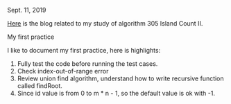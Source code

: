 Sept. 11, 2019<br>

[Here](http://juliachencoding.blogspot.com/2019/09/one-day-vacation-island-count-ii.html) is the blog related to my study of algorithm 305 Island Count II. <br>

My first practice <br>

I like to document my first practice, here is highlights:<br>

1. Fully test the code before running the test cases. 
2. Check index-out-of-range error
3. Review union find algorithm, understand how to write recursive function called findRoot. 
4. Since id value is from 0 to m * n - 1, so the default value is ok with -1. 
